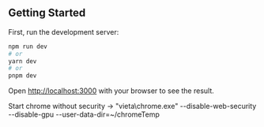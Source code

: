 ## Getting Started

First, run the development server:

```bash
npm run dev
# or
yarn dev
# or
pnpm dev
```

Open [http://localhost:3000](http://localhost:3000) with your browser to see the result.

Start chrome without security -> "vieta\chrome.exe" --disable-web-security --disable-gpu --user-data-dir=~/chromeTemp